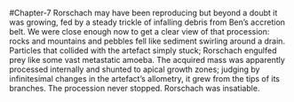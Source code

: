 #Chapter-7
Rorschach may have been reproducing but beyond a doubt it was growing, fed by a steady trickle of infalling debris from Ben’s accretion belt. We were close enough now to get a clear view of that procession: rocks and mountains and pebbles fell like sediment swirling around a drain. Particles that collided with the artefact simply stuck; Rorschach engulfed prey like some vast metastatic amoeba. The acquired mass was apparently processed internally and shunted to apical growth zones; judging by infinitesimal changes in the artefact’s allometry, it grew from the tips of its branches. The procession never stopped. Rorschach was insatiable.